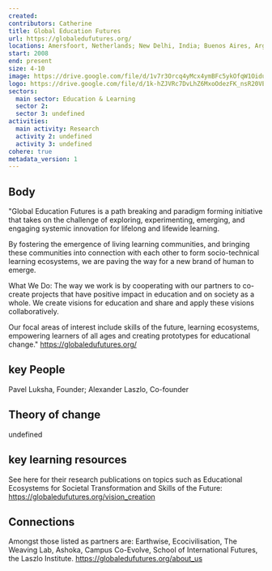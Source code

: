 ```yaml
---
created:
contributors: Catherine
title: Global Education Futures
url: https://globaledufutures.org/ 
locations: Amersfoort, Netherlands; New Delhi, India; Buenos Aires, Argentina; London, UK; Algiers, Algeria; Tbilisi, Georgia; Kigali, Rwanda
start: 2008
end: present
size: 4-10
image: https://drive.google.com/file/d/1v7r3Orcq4yMcx4ymBFc5ykOfqW1OiduP/view?usp=drive_link
logo: https://drive.google.com/file/d/1k-hZJVRc7DvLhZ6MxoOdezFK_nsR20VE/view?usp=drive_link
sectors:
  main sector: Education & Learning
  sector 2: 
  sector 3: undefined
activities: 
  main activity: Research
  activity 2: undefined
  activity 3: undefined
cohere: true
metadata_version: 1
---
```



## Body

"Global Education Futures is a path breaking and paradigm forming initiative that takes on the challenge of exploring, experimenting, emerging, and engaging systemic innovation for lifelong and lifewide learning.

By fostering the emergence of living learning communities, and bringing these communities into connection with each other to form socio-technical learning ecosystems, we are paving the way for a new brand of human to emerge.

What We Do: The way we work is by cooperating with our partners to co-create projects that have positive impact in education and on society as a whole. We create visions for education and share and apply these visions collaboratively.

Our focal areas of interest include skills of the future, learning ecosystems, empowering learners of all ages and creating prototypes for educational change."
https://globaledufutures.org/ 

## key People

Pavel Luksha, Founder; Alexander Laszlo, Co-founder

## Theory of change

undefined

## key learning resources

See here for their research publications on topics such as Educational Ecosystems for Societal Transformation and Skills of the Future: https://globaledufutures.org/vision_creation 

## Connections

Amongst those listed as partners are: Earthwise, Ecocivilisation, The Weaving Lab, Ashoka, Campus Co-Evolve, School of International Futures, the Laszlo Institute. https://globaledufutures.org/about_us 


